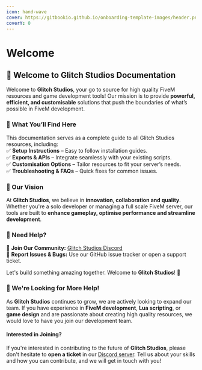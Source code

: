 ```yaml
---
icon: hand-wave
cover: https://gitbookio.github.io/onboarding-template-images/header.png
coverY: 0
---
```


# Welcome

## 🚀 Welcome to **Glitch Studios Documentation**

Welcome to **Glitch Studios**, your go to source for high quality FiveM resources and game development tools! Our mission is to provide **powerful, efficient, and customisable** solutions that push the boundaries of what’s possible in FiveM development.

### 📖 What You’ll Find Here

This documentation serves as a complete guide to all Glitch Studios resources, including:\
✅ **Setup Instructions** – Easy to follow installation guides.\
✅ **Exports & APIs** – Integrate seamlessly with your existing scripts.\
✅ **Customisation Options** – Tailor resources to fit your server’s needs.\
✅ **Troubleshooting & FAQs** – Quick fixes for common issues.

### 🎯 Our Vision

At **Glitch Studios**, we believe in **innovation, collaboration and quality**. Whether you're a solo developer or managing a full scale FiveM server, our tools are built to **enhance gameplay, optimise performance and streamline development**.

### 💬 Need Help?

🔹 **Join Our Community:** [Glitch Studios Discord](https://discord.gg/PAQX8ANEfw)\
🔹 **Report Issues & Bugs:** Use our GitHub issue tracker or open a support ticket.

Let's build something amazing together. Welcome to **Glitch Studios**! 🚀

### 👥 We're Looking for More Help!

As **Glitch Studios** continues to grow, we are actively looking to expand our team. If you have experience in **FiveM development**, **Lua scripting**, or **game design** and are passionate about creating high quality resources, we would love to have you join our development team.

#### Interested in Joining?

If you're interested in contributing to the future of **Glitch Studios**, please don't hesitate to **open a ticket** in our [Discord server](https://discord.com/invite/PAQX8ANEfw). Tell us about your skills and how you can contribute, and we will get in touch with you!
